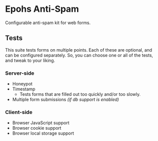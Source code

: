 # Epohs Anti-Spam

Configurable anti-spam kit for web forms.



## Tests

This suite tests forms on multiple points. Each of these are optional, and can be configured separately. So, you can choose one or all of the tests, and tweak to your liking.

### Server-side
* Honeypot
* Timestamp
  * Tests forms that are filled out too quickly and/or too slowly.
* Multiple form submissions *(if db support is enabled)*

### Client-side
* Browser JavaScript support
* Browser cookie support
* Browser local storage support